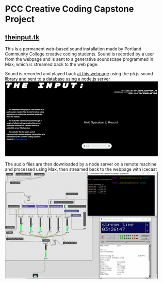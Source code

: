 # PCC Creative Coding Capstone Project
## [theinput.tk](https://capstone-public-server.herokuapp.com/)

This is a permanent web-based sound installation made by Portland Community College creative coding students. Sound is recorded by a user from the webpage and is sent to a generative soundscape programmed in Max, which is streamed back to the web page.

Sound is recorded and played back [at this webpage](https://capstone-public-server.herokuapp.com/) using the p5.js sound library and sent to a database using a node.js server
![webpage screenshot](https://github.com/edubz/CapStoneServer/blob/master/screenshot2.png)

 The audio files are then downloaded by a node server on a remote machine and processed using Max, then streamed back to the webpage with Icecast
![max patch screenshot](https://github.com/edubz/CapStoneServer/blob/master/screenshot.png)